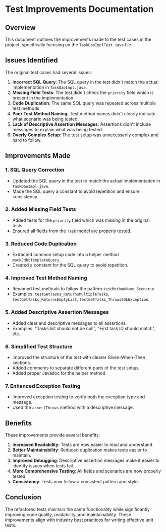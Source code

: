 # Test Improvements Documentation

## Overview
This document outlines the improvements made to the test cases in the project, specifically focusing on the `TaskDaoImplTest.java` file.

## Issues Identified
The original test cases had several issues:

1. **Incorrect SQL Query**: The SQL query in the test didn't match the actual implementation in `TaskDaoImpl.java`.
2. **Missing Field Tests**: The test didn't check the `priority` field which is present in the implementation.
3. **Code Duplication**: The same SQL query was repeated across multiple test methods.
4. **Poor Test Method Naming**: Test method names didn't clearly indicate what scenario was being tested.
5. **Lack of Descriptive Assertion Messages**: Assertions didn't include messages to explain what was being tested.
6. **Overly Complex Setup**: The test setup was unnecessarily complex and hard to follow.

## Improvements Made

### 1. SQL Query Correction
- Updated the SQL query in the test to match the actual implementation in `TaskDaoImpl.java`.
- Made the SQL query a constant to avoid repetition and ensure consistency.

### 2. Added Missing Field Tests
- Added tests for the `priority` field which was missing in the original tests.
- Ensured all fields from the `Task` model are properly tested.

### 3. Reduced Code Duplication
- Extracted common setup code into a helper method `mockJdbcTemplateQuery`.
- Created a constant for the SQL query to avoid repetition.

### 4. Improved Test Method Naming
- Renamed test methods to follow the pattern `testMethodName_Scenario`.
- Examples: `testGetTasks_ReturnsMultipleTasks`, `testGetTasks_ReturnsEmptyList`, `testGetTasks_ThrowsSQLException`.

### 5. Added Descriptive Assertion Messages
- Added clear and descriptive messages to all assertions.
- Examples: "Tasks list should not be null", "First task ID should match", etc.

### 6. Simplified Test Structure
- Improved the structure of the test with clearer Given-When-Then sections.
- Added comments to separate different parts of the test setup.
- Added proper Javadoc for the helper method.

### 7. Enhanced Exception Testing
- Improved exception testing to verify both the exception type and message.
- Used the `assertThrows` method with a descriptive message.

## Benefits
These improvements provide several benefits:

1. **Increased Readability**: Tests are now easier to read and understand.
2. **Better Maintainability**: Reduced duplication makes tests easier to maintain.
3. **Improved Debugging**: Descriptive assertion messages make it easier to identify issues when tests fail.
4. **More Comprehensive Testing**: All fields and scenarios are now properly tested.
5. **Consistency**: Tests now follow a consistent pattern and style.

## Conclusion
The refactored tests maintain the same functionality while significantly improving code quality, readability, and maintainability. These improvements align with industry best practices for writing effective unit tests.
